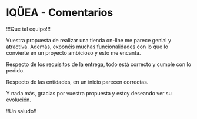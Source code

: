# IQÜEA - Comentarios

!!!Que tal equipo!!!

Vuestra propuesta de realizar una tienda on-line me parece genial y atractiva. Además, exponéis muchas funcionalidades con lo que lo convierte en un proyecto ambicioso y esto me encanta.

Respecto de los requisitos de la entrega, todo está correcto y cumple con lo pedido.

Respecto de las entidades, en un inicio parecen correctas.

Y nada más, gracias por vuestra propuesta y estoy deseando ver su evolución.

!!Un saludo!!
